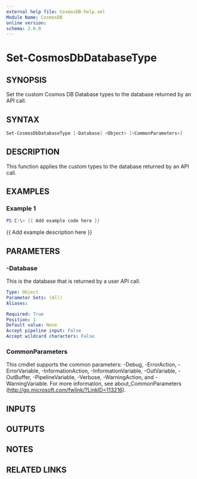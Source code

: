 ```yaml
---
external help file: CosmosDB-help.xml
Module Name: CosmosDB
online version:
schema: 2.0.0
---
```


# Set-CosmosDbDatabaseType

## SYNOPSIS

Set the custom Cosmos DB Database types to the database
returned by an API call.

## SYNTAX

```powershell
Set-CosmosDbDatabaseType [-Database] <Object> [<CommonParameters>]
```

## DESCRIPTION

This function applies the custom types to the database returned
by an API call.

## EXAMPLES

### Example 1

```powershell
PS C:\> {{ Add example code here }}
```

{{ Add example description here }}

## PARAMETERS

### -Database

This is the database that is returned by a user API call.

```yaml
Type: Object
Parameter Sets: (All)
Aliases:

Required: True
Position: 1
Default value: None
Accept pipeline input: False
Accept wildcard characters: False
```

### CommonParameters

This cmdlet supports the common parameters: -Debug, -ErrorAction, -ErrorVariable, -InformationAction, -InformationVariable, -OutVariable, -OutBuffer, -PipelineVariable, -Verbose, -WarningAction, and -WarningVariable.
For more information, see about_CommonParameters (http://go.microsoft.com/fwlink/?LinkID=113216).

## INPUTS

## OUTPUTS

## NOTES

## RELATED LINKS
